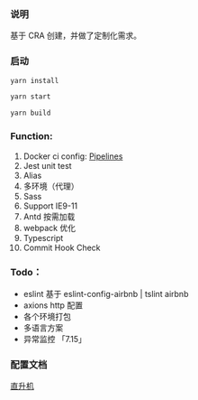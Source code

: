 ### 说明

基于 CRA 创建，并做了定制化需求。

### 启动

```sh
yarn install

yarn start

yarn build
```

### Function:

1. Docker ci config: [Pipelines](http://10.172.94.171/frontend/xylink-cli-tpl/pipelines)
2. Jest unit test
3. Alias
4. 多环境（代理）
5. Sass
6. Support IE9-11
7. Antd 按需加载
8. webpack 优化
9. Typescript
10. Commit Hook Check

### Todo：

- eslint 基于 eslint-config-airbnb | tslint airbnb
- axions http 配置
- 各个环境打包
- 多语言方案
- 异常监控 「7.15」

### 配置文档

[直升机](http://172.20.33.81:8090/pages/viewpage.action?pageId=10225484)
